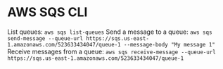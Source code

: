 # AWS SQS CLI

List queues: `aws sqs list-queues`
Send a message to a queue: `aws sqs send-message --queue-url https://sqs.us-east-1.amazonaws.com/523633434047/queue-1 --message-body "My message 1"`
Receive messages from a queue: `aws sqs receive-message --queue-url https://sqs.us-east-1.amazonaws.com/523633434047/queue-1`
